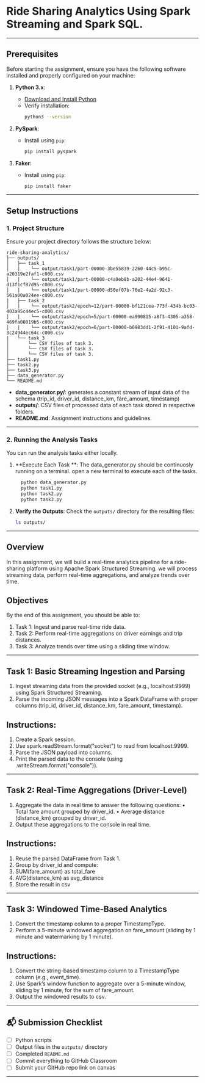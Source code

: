 # Ride Sharing Analytics Using Spark Streaming and Spark SQL.
---
## **Prerequisites**
Before starting the assignment, ensure you have the following software installed and properly configured on your machine:
1. **Python 3.x**:
   - [Download and Install Python](https://www.python.org/downloads/)
   - Verify installation:
     ```bash
     python3 --version
     ```

2. **PySpark**:
   - Install using `pip`:
     ```bash
     pip install pyspark
     ```

3. **Faker**:
   - Install using `pip`:
     ```bash
     pip install faker
     ```

---

## **Setup Instructions**

### **1. Project Structure**

Ensure your project directory follows the structure below:

```
ride-sharing-analytics/
├── outputs/
│   ├── task_1
│   |    └── output/task1/part-00000-3be55839-2260-44c5-b95c-a20319e2faf1-c000.csv
│   |    └── output/task1/part-00000-c4a9eb8b-a202-44e4-9641-d13f1cf87d95-c000.csv
│   |    └── output/task1/part-00000-d50ef07b-76e2-4a2d-92c3-561a00a024ee-c000.csv
|   ├── task_2
│   |    └── output/task2/epoch=12/part-00000-bf121cea-773f-434b-bc03-403a95c44ec5-c000.csv
│   |    └── output/task2/epoch=5/part-00000-ea990815-a8f3-4305-a358-469fa08019b5-c000.csv
│   |    └── output/task2/epoch=6/part-00000-b0983dd1-2f91-4101-9afd-3c24944ec64c-c000.csv
|   └── task_3
│       └── CSV files of task 3.
│       └── CSV files of task 3.
│       └── CSV files of task 3.
├── task1.py
├── task2.py
├── task3.py
├── data_generator.py
└── README.md
```

- **data_generator.py/**: generates a constant stream of input data of the schema (trip_id, driver_id, distance_km, fare_amount, timestamp)  
- **outputs/**: CSV files of processed data of each task stored in respective folders.
- **README.md**: Assignment instructions and guidelines.
  
---

### **2. Running the Analysis Tasks**

You can run the analysis tasks either locally.

1. **Execute Each Task **: The data_generator.py should be continuosly running on a terminal. open a new terminal to execute each of the tasks.
   ```bash
     python data_generator.py
     python task1.py
     python task2.py
     python task3.py
   ```

2. **Verify the Outputs**:
   Check the `outputs/` directory for the resulting files:
   ```bash
   ls outputs/
   ```

---

## **Overview**

In this assignment, we will build a real-time analytics pipeline for a ride-sharing platform using Apache Spark Structured Streaming. we will process streaming data, perform real-time aggregations, and analyze trends over time.

## **Objectives**

By the end of this assignment, you should be able to:

1. Task 1: Ingest and parse real-time ride data.
2. Task 2: Perform real-time aggregations on driver earnings and trip distances.
3. Task 3: Analyze trends over time using a sliding time window.

---

## **Task 1: Basic Streaming Ingestion and Parsing**

1. Ingest streaming data from the provided socket (e.g., localhost:9999) using Spark Structured Streaming.
2. Parse the incoming JSON messages into a Spark DataFrame with proper columns (trip_id, driver_id, distance_km, fare_amount, timestamp).

## **Instructions:**
1. Create a Spark session.
2. Use spark.readStream.format("socket") to read from localhost:9999.
3. Parse the JSON payload into columns.
4. Print the parsed data to the console (using .writeStream.format("console")).

---

## **Task 2: Real-Time Aggregations (Driver-Level)**

1. Aggregate the data in real time to answer the following questions:
  • Total fare amount grouped by driver_id.
  • Average distance (distance_km) grouped by driver_id.
2. Output these aggregations to the console in real time.

## **Instructions:**
1. Reuse the parsed DataFrame from Task 1.
2. Group by driver_id and compute:
3. SUM(fare_amount) as total_fare
4. AVG(distance_km) as avg_distance
5. Store the result in csv

---

## **Task 3: Windowed Time-Based Analytics**

1. Convert the timestamp column to a proper TimestampType.
2. Perform a 5-minute windowed aggregation on fare_amount (sliding by 1 minute and watermarking by 1 minute).

## **Instructions:**

1. Convert the string-based timestamp column to a TimestampType column (e.g., event_time).
2. Use Spark’s window function to aggregate over a 5-minute window, sliding by 1 minute, for the sum of fare_amount.
3. Output the windowed results to csv.

---

## 📬 Submission Checklist

- [ ] Python scripts 
- [ ] Output files in the `outputs/` directory  
- [ ] Completed `README.md`  
- [ ] Commit everything to GitHub Classroom  
- [ ] Submit your GitHub repo link on canvas

---


